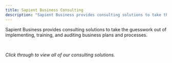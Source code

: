 ```yaml
---
title: Sapient Business Consulting
description: "Sapient Business provides consulting solutions to take the guesswork out of implementing, training, and auditing business plans and processes."
---
```


<p>Sapient Business provides consulting solutions to take the guesswork out of implementing, training, and auditing business plans and processes.</p>
<br>
<p><i>Click through to view all of our consulting solutions.</i></p>
